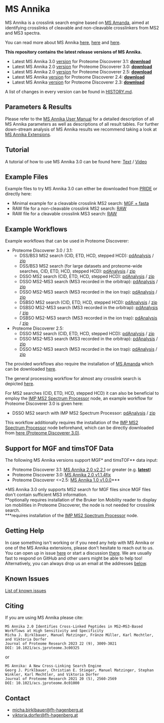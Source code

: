 # MS Annika

MS Annika is a crosslink search engine based on [MS Amanda](https://dx.doi.org/10.1021/pr500202e), aimed at identifying crosslinks of cleavable and non-cleavable crosslinkers from MS2 and MS3 spectra.

You can read more about MS Annika [here](https://ms.imp.ac.at/?action=ms-annika), [here](https://doi.org/10.1021/acs.jproteome.0c01000) and [here](https://doi.org/10.1021/acs.jproteome.3c00325).

**This repository contains the latest release versions of MS Annika.**

- Latest MS Annika 3.0 [version](https://raw.githubusercontent.com/hgb-bin-proteomics/MSAnnika/master/releases/latest/PD3.1/version.txt) for Proteome Discoverer 3.1: [**download**](https://github.com/hgb-bin-proteomics/MSAnnika/raw/master/releases/latest/PD3.1/latest.zip)
- Latest MS Annika 2.0 [version](https://raw.githubusercontent.com/hgb-bin-proteomics/MSAnnika/master/releases/latest/PD3.0/version.txt) for Proteome Discoverer 3.0: [**download**](https://github.com/hgb-bin-proteomics/MSAnnika/raw/master/releases/latest/PD3.0/latest.zip)
- Latest MS Annika 2.0 [version](https://raw.githubusercontent.com/hgb-bin-proteomics/MSAnnika/master/releases/latest/PD2.5/version.txt) for Proteome Discoverer 2.5: [**download**](https://github.com/hgb-bin-proteomics/MSAnnika/raw/master/releases/latest/PD2.5/latest.zip)
- Latest MS Annika [version](https://raw.githubusercontent.com/hgb-bin-proteomics/MSAnnika/master/releases/latest/PD2.4/version.txt) for Proteome Discoverer 2.4: [**download**](https://github.com/hgb-bin-proteomics/MSAnnika/raw/master/releases/latest/PD2.4/latest.zip)
- Latest MS Annika [version](https://raw.githubusercontent.com/hgb-bin-proteomics/MSAnnika/master/releases/latest/PD2.3/version.txt) for Proteome Discoverer 2.3: [**download**](https://github.com/hgb-bin-proteomics/MSAnnika/raw/master/releases/latest/PD2.3/latest.zip)

A list of changes in every version can be found in [HISTORY.md](https://github.com/hgb-bin-proteomics/MSAnnika/blob/master/HISTORY.md).

## Parameters & Results

Please refer to the [MS Annika User Manual](https://github.com/hgb-bin-proteomics/MSAnnika/blob/master/MS_Annika_3.0_UserManual.pdf) for a detailed description of all MS Annika parameters as
well as descriptions of all result tables. For further down-stream analysis of MS Annika results we recommend taking a look at [MS Annika Extensions](https://github.com/hgb-bin-proteomics/MSAnnika_Extensions).

## Tutorial

A tutorial of how to use MS Annika 3.0 can be found here: [Text](https://github.com/hgb-bin-proteomics/MSAnnika/blob/master/tutorial/MS_Annika_3.0_Tutorial.pdf) / [Video](https://www.youtube.com/watch?v=L1lVt35PYv4)

## Example Files

Example files to try MS Annika 3.0 can either be downloaded from [PRIDE](https://www.ebi.ac.uk/pride/archive/projects/PXD041955) or directly here:
- Minimal example for a cleavable crosslink MS2 search: [MGF + fasta](https://github.com/hgb-bin-proteomics/MSAnnika/raw/master/examples/data.zip)
- RAW file for a non-cleavable crosslink MS2 search: [RAW](https://ftp.pride.ebi.ac.uk/pride/data/archive/2020/07/PXD014337/XLpeplib_Beveridge_QEx-HFX_DSS_R1.raw)
- RAW file for a cleavable crosslink MS3 search: [RAW](https://ftp.pride.ebi.ac.uk/pride/data/archive/2023/08/PXD041955/20211219_Eclipse_LC4_G2_Trap_backflash_Peplib20_DSSO_pl1_MS3_OTOTOT.raw)

## Example Workflows

Example workflows that can be used in Proteome Discoverer:

- Proteome Discoverer 3.0 / 3.1:
  - DSS/BS3 MS2 search (CID, ETD, HCD, stepped HCD): [pdAnalysis](https://github.com/hgb-bin-proteomics/MSAnnika/raw/master/workflows/PD3.1/DSS.pdAnalysis) / [zip](https://github.com/hgb-bin-proteomics/MSAnnika/raw/master/workflows/PD3.1/DSS.zip)
  - DSS/BS3 MS2 search (for large datasets and proteome-wide searches, CID, ETD, HCD, stepped HCD): [pdAnalysis](https://github.com/hgb-bin-proteomics/MSAnnika/raw/master/workflows/PD3.1/DSS_big.pdAnalysis) / [zip](https://github.com/hgb-bin-proteomics/MSAnnika/raw/master/workflows/PD3.1/DSS_big.zip)
  - DSSO MS2 search (CID, ETD, HCD, stepped HCD): [pdAnalysis](https://github.com/hgb-bin-proteomics/MSAnnika/raw/master/workflows/PD3.0/DSSO_MS2.pdAnalysis) / [zip](https://github.com/hgb-bin-proteomics/MSAnnika/raw/master/workflows/PD3.0/DSSO_MS2.zip)
  - DSSO MS2-MS3 search (MS3 recorded in the orbitrap): [pdAnalysis](https://github.com/hgb-bin-proteomics/MSAnnika/raw/master/workflows/PD3.0/DSSO_MS2_MS3_Orbitrap.pdAnalysis) / [zip](https://github.com/hgb-bin-proteomics/MSAnnika/raw/master/workflows/PD3.0/DSSO_MS2_MS3_Orbitrap.zip)
  - DSSO MS2-MS3 search (MS3 recorded in the ion trap): [pdAnalysis](https://github.com/hgb-bin-proteomics/MSAnnika/raw/master/workflows/PD3.0/DSSO_MS2_MS3_Iontrap.pdAnalysis) / [zip](https://github.com/hgb-bin-proteomics/MSAnnika/raw/master/workflows/PD3.0/DSSO_MS2_MS3_Iontrap.zip)
  - DSBSO MS2 search (CID, ETD, HCD, stepped HCD): [pdAnalysis](https://github.com/hgb-bin-proteomics/MSAnnika/raw/master/workflows/PD3.0/DSBSO_MS2.pdAnalysis) / [zip](https://github.com/hgb-bin-proteomics/MSAnnika/raw/master/workflows/PD3.0/DSBSO_MS2.zip)
  - DSBSO MS2-MS3 search (MS3 recorded in the orbitrap): [pdAnalysis](https://github.com/hgb-bin-proteomics/MSAnnika/raw/master/workflows/PD3.0/DSBSO_MS2_MS3_Orbitrap.pdAnalysis) / [zip](https://github.com/hgb-bin-proteomics/MSAnnika/raw/master/workflows/PD3.0/DSBSO_MS2_MS3_Orbitrap.zip)
  - DSBSO MS2-MS3 search (MS3 recorded in the ion trap): [pdAnalysis](https://github.com/hgb-bin-proteomics/MSAnnika/raw/master/workflows/PD3.0/DSBSO_MS2_MS3_Iontrap.pdAnalysis) / [zip](https://github.com/hgb-bin-proteomics/MSAnnika/raw/master/workflows/PD3.0/DSBSO_MS2_MS3_Iontrap.zip)
- Proteome Discoverer 2.5:
  - DSSO MS2 search (CID, ETD, HCD, stepped HCD): [pdAnalysis](https://github.com/hgb-bin-proteomics/MSAnnika/raw/master/workflows/PD2.5/DSSO_MS2.pdAnalysis) / [zip](https://github.com/hgb-bin-proteomics/MSAnnika/raw/master/workflows/PD2.5/DSSO_MS2.zip)
  - DSSO MS2-MS3 search (MS3 recorded in the orbitrap): [pdAnalysis](https://github.com/hgb-bin-proteomics/MSAnnika/raw/master/workflows/PD2.5/DSSO_MS2_MS3_Orbitrap.pdAnalysis) / [zip](https://github.com/hgb-bin-proteomics/MSAnnika/raw/master/workflows/PD2.5/DSSO_MS2_MS3_Orbitrap.zip)
  - DSSO MS2-MS3 search (MS3 recorded in the ion trap): [pdAnalysis](https://github.com/hgb-bin-proteomics/MSAnnika/raw/master/workflows/PD2.5/DSSO_MS2_MS3_Iontrap.pdAnalysis) / [zip](https://github.com/hgb-bin-proteomics/MSAnnika/raw/master/workflows/PD2.5/DSSO_MS2_MS3_Iontrap.zip)

The provided workflows also require the installation of [MS Amanda](https://dx.doi.org/10.1021/pr500202e) which can be downloaded [here](https://ms.imp.ac.at/?action=ms-amanda).

The general processing workflow for almost any crosslink search is depicted [here](workflows/general_wf.png).

For MS2 searches (CID, ETD, HCD, stepped HCD) it can also be beneficial to employ the [IMP MS2 Spectrum Processor](https://ms.imp.ac.at/?action=spectrum-processor) node, an example workflow for Proteome Discoverer 3.0 is given here:

- DSSO MS2 search with IMP MS2 Spectrum Processor: [pdAnalysis](https://github.com/hgb-bin-proteomics/MSAnnika/raw/master/workflows/PD3.0/DSSO_IMP_MS2.pdAnalysis) / [zip](https://github.com/hgb-bin-proteomics/MSAnnika/raw/master/workflows/PD3.0/DSSO_IMP_MS2.zip)

This workflow additionally requires the installation of the [IMP MS2 Spectrum Processor](https://ms.imp.ac.at/?action=spectrum-processor) node beforehand, which can be directly downloaded from [here (Proteome Discoverer 3.0)](https://ms.imp.ac.at/?file=spectrum-processor/ms2spectrumprocessor_3.0.zip).

## Support for MGF and timsTOF Data

The following MS Annika versions support MGF\* and timsTOF\*\* data input:
- Proteome Discoverer 3.1: [MS Annika 2.0 v2.2.1](https://github.com/hgb-bin-proteomics/MSAnnika/releases/tag/v2.2.1) or greater (e.g. [**latest**](https://github.com/hgb-bin-proteomics/MSAnnika/raw/master/releases/latest/PD3.1/latest.zip))
- Proteome Discoverer 3.0: [MS Annika 2.0 v1.1.4fix](https://github.com/hgb-bin-proteomics/MSAnnika/releases/tag/v1.1.4fix)
- Proteome Discoverer <=2.5: [MS Annika 1.0 v1.0.0](https://github.com/hgb-bin-proteomics/MSAnnika/releases/tag/v1.0.0)\*\*\*

\*MS Annika 3.0 only supports MS2 search for MGF files since MGF files don't contain sufficient MS3 information.  
\*\*optionally requires installation of the Bruker Ion Mobility reader to display ion mobilities in Proteome Discoverer, the node is not needed for crosslink search.  
\*\*\*requires installation of the [IMP MS2 Spectrum Processor](https://ms.imp.ac.at/?action=spectrum-processor) node.

## Getting Help

In case something isn't working or if you need any help with MS Annika or one of
the MS Annika extensions, please don't hesitate to reach out to us. You can open
up in issue [here](https://github.com/hgb-bin-proteomics/MSAnnika/issues) or
start a discussion
[there](https://github.com/hgb-bin-proteomics/MSAnnika/discussions).
We are usually fast to respond on GitHub and other users might be able to help
too! Alternatively, you can always drop us an email at the addresses
[below](#contact).

## Known Issues

[List of known issues](https://github.com/hgb-bin-proteomics/MSAnnika/issues)

## Citing

If you are using MS Annika please cite:
```
MS Annika 2.0 Identifies Cross-Linked Peptides in MS2–MS3-Based Workflows at High Sensitivity and Specificity
Micha J. Birklbauer, Manuel Matzinger, Fränze Müller, Karl Mechtler, and Viktoria Dorfer
Journal of Proteome Research 2023 22 (9), 3009-3021
DOI: 10.1021/acs.jproteome.3c00325
```
or
```
MS Annika: A New Cross-Linking Search Engine
Georg J. Pirklbauer, Christian E. Stieger, Manuel Matzinger, Stephan Winkler, Karl Mechtler, and Viktoria Dorfer
Journal of Proteome Research 2021 20 (5), 2560-2569
DOI: 10.1021/acs.jproteome.0c01000
```

## Contact

- [micha.birklbauer@fh-hagenberg.at](mailto:micha.birklbauer@fh-hagenberg.at)
- [viktoria.dorfer@fh-hagenberg.at](mailto:viktoria.dorfer@fh-hagenberg.at)

